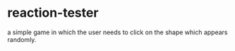 # reaction-tester
a simple game in which the user needs to click on the shape which appears randomly.
